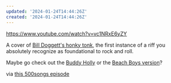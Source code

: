 ```yaml
---
updated: '2024-01-24T14:44:26Z'
created: '2024-01-24T14:44:26Z'
---
```

https://www.youtube.com/watch?v=vc1NRxE6yZY

A cover of [Bill Doggett's honky tonk](https://www.youtube.com/watch?v=-fa2ZKzfIP0), the first instance of a riff you absolutely recognize as foundational to rock and roll.

Maybe go check out the [Buddy Holly](https://www.youtube.com/watch?v=hySwneOLEf0) or the [Beach Boys version](https://www.youtube.com/watch?v=Uq3ZgfcrPRo)?

via [this 500songs episode](https://500songs.com/podcast/episode-50-honky-tonk-by-bill-doggett/)